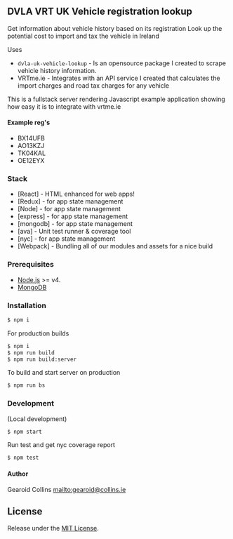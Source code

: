 ## DVLA VRT UK Vehicle registration lookup

Get information about vehicle history based on its registration
Look up the potential cost to import and tax the vehicle in Ireland

Uses

* `dvla-uk-vehicle-lookup` - Is an opensource package I created to scrape vehicle history information.
* VRTme.ie - Integrates with an API service I created that calculates the import charges and road tax charges for any vehicle

This is a fullstack server rendering Javascript example application showing how easy it is to integrate with vrtme.ie

#### Example reg's

* BX14UFB
* AO13KZJ
* TK04KAL
* OE12EYX

### Stack

* [React] - HTML enhanced for web apps!
* [Redux] - for app state management
* [Node] - for app state management
* [express] - for app state management
* [mongodb] - for app state management
* [ava] - Unit test runner & coverage tool
* [nyc] - for app state management
* [Webpack] - Bundling all of our modules and assets for a nice build

### Prerequisites

* [Node.js](https://nodejs.org/) >= v4.
* [MongoDB](https://www.mongodb.com/)

### Installation

```sh
$ npm i
```

For production builds

```sh
$ npm i
$ npm run build
$ npm run build:server
```

To build and start server on production

```sh
$ npm run bs
```

### Development

(Local development)

```sh
$ npm start
```

Run test and get nyc coverage report

```sh
$ npm test
```

#### Author

Gearoid Collins <mailto:gearoid@collins.ie>

## License

Release under the [MIT License](http://www.opensource.org/licenses/MIT).
